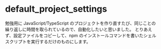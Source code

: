 # default_project_settings
勉強用に JavaScript/TypeScript のプロジェクトを作り直すたび、同じことの繰り返しに時間を取られているので、自動化したいと思いました。
とりあえず、設定ファイルをコピーして、npm のインストールコマンドを書いたシェルスクリプトを実行するだけのものにします。